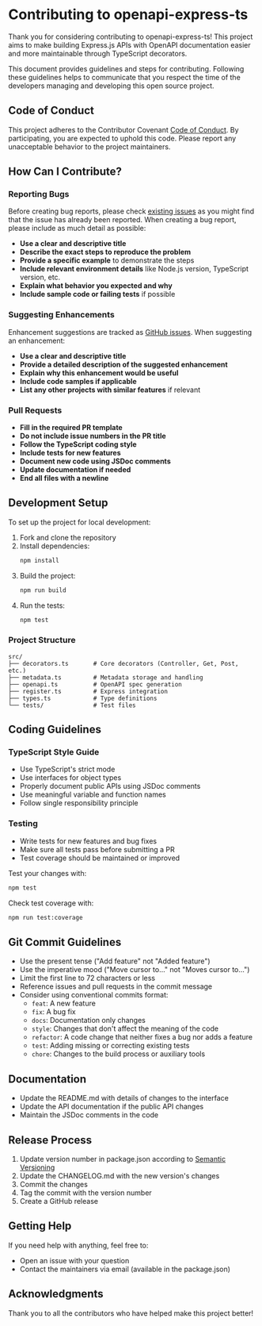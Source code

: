 # Contributing to openapi-express-ts

Thank you for considering contributing to openapi-express-ts! This project aims to make building Express.js APIs with OpenAPI documentation easier and more maintainable through TypeScript decorators.

This document provides guidelines and steps for contributing. Following these guidelines helps to communicate that you respect the time of the developers managing and developing this open source project.

## Code of Conduct

This project adheres to the Contributor Covenant [Code of Conduct](./CODE_OF_CONDUCT.md). By participating, you are expected to uphold this code. Please report any unacceptable behavior to the project maintainers.

## How Can I Contribute?

### Reporting Bugs

Before creating bug reports, please check [existing issues](https://github.com/AsifAhmadDar/openapi-express-ts/issues) as you might find that the issue has already been reported. When creating a bug report, please include as much detail as possible:

- **Use a clear and descriptive title**
- **Describe the exact steps to reproduce the problem**
- **Provide a specific example** to demonstrate the steps
- **Include relevant environment details** like Node.js version, TypeScript version, etc.
- **Explain what behavior you expected and why**
- **Include sample code or failing tests** if possible

### Suggesting Enhancements

Enhancement suggestions are tracked as [GitHub issues](https://github.com/AsifAhmadDar/openapi-express-ts/issues). When suggesting an enhancement:

- **Use a clear and descriptive title**
- **Provide a detailed description of the suggested enhancement**
- **Explain why this enhancement would be useful**
- **Include code samples if applicable**
- **List any other projects with similar features** if relevant

### Pull Requests

- **Fill in the required PR template**
- **Do not include issue numbers in the PR title**
- **Follow the TypeScript coding style**
- **Include tests for new features**
- **Document new code using JSDoc comments**
- **Update documentation if needed**
- **End all files with a newline**

## Development Setup

To set up the project for local development:

1. Fork and clone the repository
2. Install dependencies:
   ```bash
   npm install
   ```
3. Build the project:
   ```bash
   npm run build
   ```
4. Run the tests:
   ```bash
   npm test
   ```

### Project Structure

```
src/
├── decorators.ts       # Core decorators (Controller, Get, Post, etc.)
├── metadata.ts         # Metadata storage and handling
├── openapi.ts          # OpenAPI spec generation
├── register.ts         # Express integration
├── types.ts            # Type definitions
└── tests/              # Test files
```

## Coding Guidelines

### TypeScript Style Guide

- Use TypeScript's strict mode
- Use interfaces for object types
- Properly document public APIs using JSDoc comments
- Use meaningful variable and function names
- Follow single responsibility principle

### Testing

- Write tests for new features and bug fixes
- Make sure all tests pass before submitting a PR
- Test coverage should be maintained or improved

Test your changes with:

```bash
npm test
```

Check test coverage with:

```bash
npm run test:coverage
```

## Git Commit Guidelines

- Use the present tense ("Add feature" not "Added feature")
- Use the imperative mood ("Move cursor to..." not "Moves cursor to...")
- Limit the first line to 72 characters or less
- Reference issues and pull requests in the commit message
- Consider using conventional commits format:
  - `feat`: A new feature
  - `fix`: A bug fix
  - `docs`: Documentation only changes
  - `style`: Changes that don't affect the meaning of the code
  - `refactor`: A code change that neither fixes a bug nor adds a feature
  - `test`: Adding missing or correcting existing tests
  - `chore`: Changes to the build process or auxiliary tools

## Documentation

- Update the README.md with details of changes to the interface
- Update the API documentation if the public API changes
- Maintain the JSDoc comments in the code

## Release Process

1. Update version number in package.json according to [Semantic Versioning](https://semver.org/)
2. Update the CHANGELOG.md with the new version's changes
3. Commit the changes
4. Tag the commit with the version number
5. Create a GitHub release

## Getting Help

If you need help with anything, feel free to:
- Open an issue with your question
- Contact the maintainers via email (available in the package.json)

## Acknowledgments

Thank you to all the contributors who have helped make this project better!
